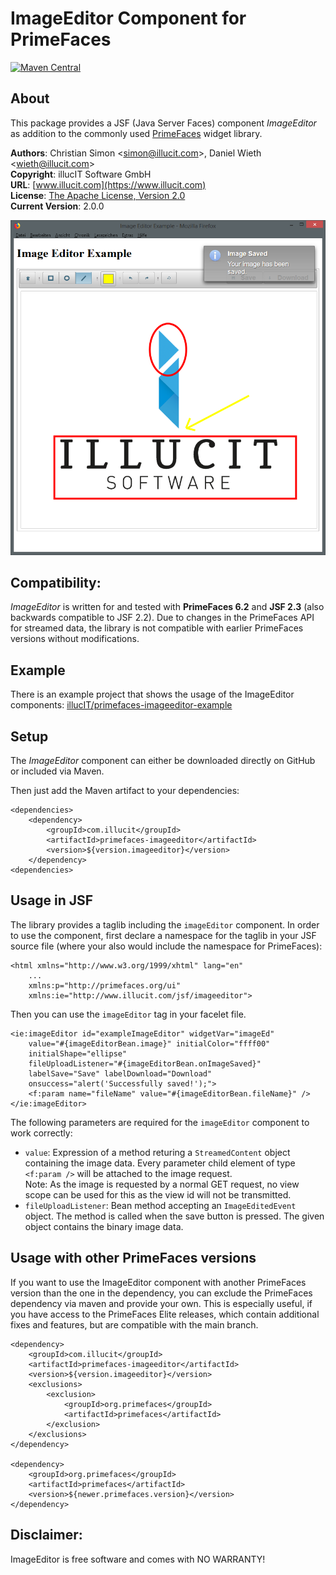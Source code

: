 ImageEditor Component for PrimeFaces
====================================

[![Maven Central](https://img.shields.io/maven-central/v/com.illucit/primefaces-imageeditor.svg?label=Maven%20Central)](https://search.maven.org/search?q=g:%22com.illucit%22%20AND%20a:%22primefaces-imageeditor%22)

About
-----

This package provides a JSF (Java Server Faces) component *ImageEditor* as addition to the
commonly used [PrimeFaces](http://www.primefaces.org) widget library.

**Authors**: Christian Simon <[simon@illucit.com](mailto:simon@illucit.com)>, Daniel Wieth <[wieth@illucit.com](mailto:wieth@illucit.com)>  
**Copyright**: illucIT Software GmbH  
**URL**: [www.illucit.com](https://www.illucit.com)  
**License**: [The Apache License, Version 2.0](http://www.apache.org/licenses/LICENSE-2.0.txt)  
**Current Version**: 2.0.0

![Screenshot](screenshot.png)

Compatibility:
--------------

*ImageEditor* is written for and tested with **PrimeFaces 6.2** and **JSF 2.3** (also backwards compatible to JSF 2.2).
Due to changes in the PrimeFaces API for streamed data, the library is not compatible with earlier PrimeFaces versions without modifications.

Example
-------

There is an example project that shows the usage of the ImageEditor components:
[illucIT/primefaces-imageeditor-example](https://github.com/illucIT/primefaces-imageeditor-example)

Setup
-----

The *ImageEditor*  component can either be downloaded directly on GitHub or included via Maven.

Then just add the Maven artifact to your dependencies:

	<dependencies>
		<dependency>
			<groupId>com.illucit</groupId>
			<artifactId>primefaces-imageeditor</artifactId>
			<version>${version.imageeditor}</version>
		</dependency>
	<dependencies>

Usage in JSF
------------

The library provides a taglib including the `imageEditor` component.
In order to use the component, first declare a namespace for the taglib in your JSF source file (where your also would include the namespace for PrimeFaces):

	<html xmlns="http://www.w3.org/1999/xhtml" lang="en"
		...
		xmlns:p="http://primefaces.org/ui"
		xmlns:ie="http://www.illucit.com/jsf/imageeditor">

Then you can use the `imageEditor` tag in your facelet file.

	<ie:imageEditor id="exampleImageEditor" widgetVar="imageEd"
		value="#{imageEditorBean.image}" initialColor="ffff00"
		initialShape="ellipse"
		fileUploadListener="#{imageEditorBean.onImageSaved}"
		labelSave="Save" labelDownload="Download"
		onsuccess="alert('Successfully saved!');">
		<f:param name="fileName" value="#{imageEditorBean.fileName}" />
	</ie:imageEditor>

The following parameters are required for the `imageEditor` component to work correctly:
* `value`: Expression of a method returing a `StreamedContent` object containing the image data.
Every parameter child element of type `<f:param />` will be attached to the image request.  
Note: As the image is requested by a normal GET request, no view scope can be used for this as the view id will not be transmitted.
* `fileUploadListener`: Bean method accepting an `ImageEditedEvent` object.
The method is called when the save button is pressed. The given object contains the binary image data.

Usage with other PrimeFaces versions
------------------------------------

If you want to use the ImageEditor component with another PrimeFaces version than the one in the dependency, you can
exclude the PrimeFaces dependency via maven and provide your own. This is especially useful, if you have access to the
PrimeFaces Elite releases, which contain additional fixes and features, but are compatible with the main branch.

	<dependency>
        <groupId>com.illucit</groupId>
        <artifactId>primefaces-imageeditor</artifactId>
        <version>${version.imageeditor}</version>
        <exclusions>
            <exclusion>
                <groupId>org.primefaces</groupId>
                <artifactId>primefaces</artifactId>
            </exclusion>
        </exclusions>
    </dependency>

    <dependency>
        <groupId>org.primefaces</groupId>
        <artifactId>primefaces</artifactId>
        <version>${newer.primefaces.version}</version>
    </dependency>

Disclaimer:
-----------

ImageEditor is free software and comes with NO WARRANTY!
